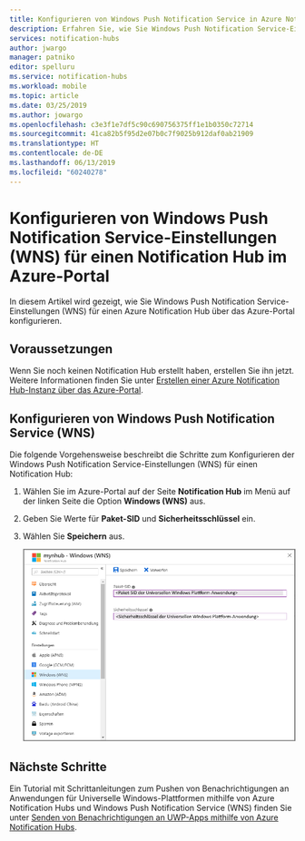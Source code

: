```yaml
---
title: Konfigurieren von Windows Push Notification Service in Azure Notification Hubs | Microsoft-Dokumentation
description: Erfahren Sie, wie Sie Windows Push Notification Service-Einstellungen für einen Azure Notification Hub konfigurieren.
services: notification-hubs
author: jwargo
manager: patniko
editor: spelluru
ms.service: notification-hubs
ms.workload: mobile
ms.topic: article
ms.date: 03/25/2019
ms.author: jowargo
ms.openlocfilehash: c3e3f1e7df5c90c690756375ff1e1b0350c72714
ms.sourcegitcommit: 41ca82b5f95d2e07b0c7f9025b912daf0ab21909
ms.translationtype: HT
ms.contentlocale: de-DE
ms.lasthandoff: 06/13/2019
ms.locfileid: "60240278"
---
```

# <a name="configure-windows-push-notification-service-wns-settings-for-a-notification-hub-in-the-azure-portal"></a>Konfigurieren von Windows Push Notification Service-Einstellungen (WNS) für einen Notification Hub im Azure-Portal
In diesem Artikel wird gezeigt, wie Sie Windows Push Notification Service-Einstellungen (WNS) für einen Azure Notification Hub über das Azure-Portal konfigurieren.  

## <a name="prerequisites"></a>Voraussetzungen
Wenn Sie noch keinen Notification Hub erstellt haben, erstellen Sie ihn jetzt. Weitere Informationen finden Sie unter [Erstellen einer Azure Notification Hub-Instanz über das Azure-Portal](create-notification-hub-portal.md). 

## <a name="configure-windows-push-notification-service-wns"></a>Konfigurieren von Windows Push Notification Service (WNS)

Die folgende Vorgehensweise beschreibt die Schritte zum Konfigurieren der Windows Push Notification Service-Einstellungen (WNS) für einen Notification Hub: 

1. Wählen Sie im Azure-Portal auf der Seite **Notification Hub** im Menü auf der linken Seite die Option **Windows (WNS)** aus.
2. Geben Sie Werte für **Paket-SID** und **Sicherheitsschlüssel** ein.
3. Wählen Sie **Speichern** aus.

   ![Screenshot, der die Felder „Paket-SID“ und „Sicherheitsschlüssel“ zeigt](./media/notification-hubs-windows-store-dotnet-get-started/notification-hub-configure-wns.png)

## <a name="next-steps"></a>Nächste Schritte
Ein Tutorial mit Schrittanleitungen zum Pushen von Benachrichtigungen an Anwendungen für Universelle Windows-Plattformen mithilfe von Azure Notification Hubs und Windows Push Notification Service (WNS) finden Sie unter [Senden von Benachrichtigungen an UWP-Apps mithilfe von Azure Notification Hubs](notification-hubs-windows-store-dotnet-get-started-wns-push-notification.md).


